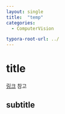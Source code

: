 ```yaml
---
layout: single
title:  "temp"
categories: 
  - ComputerVision

typora-root-url: ../
---
```








# title

[링크](https://www.techopedia.com/kr/how-large-vision-models-lvms-are-transforming-computer-vision) 참고



## subtitle



